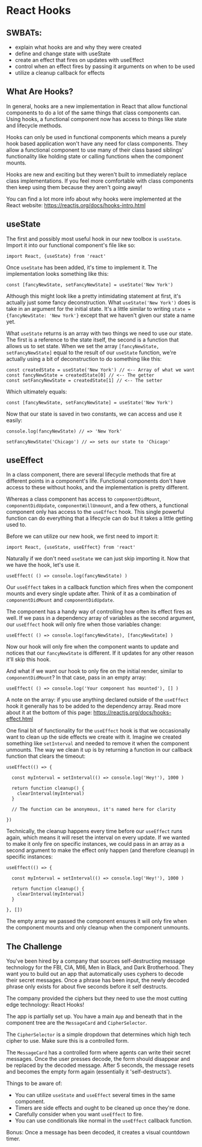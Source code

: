 # React Hooks

## SWBATs:

- explain what hooks are and why they were created
- define and change state with useState
- create an effect that fires on updates with useEffect
- control when an effect fires by passing it arguments on when to be used
- utilize a cleanup callback for effects

## What Are Hooks?

In general, hooks are a new implementation in React that allow functional components to do a lot of the same things that class components can. Using hooks, a functional component now has access to things like state and lifecycle methods.

Hooks can only be used in functional components which means a purely hook based application won't have any need for class components. They allow a functional component to use many of their class based siblings' functionality like holding state or calling functions when the component mounts.

Hooks are new and exciting but they weren't built to immediately replace class implementations. If you feel more comfortable with class components then keep using them because they aren't going away!

You can find a lot more info about why hooks were implemented at the React website: https://reactjs.org/docs/hooks-intro.html

## useState

The first and possibly most useful hook in our new toolbox is `useState`. Import it into our functional component's file like so:

```
import React, {useState} from 'react'
```

Once `useState` has been added, it's time to implement it. The implementation looks something like this:

```
const [fancyNewState, setFancyNewState] = useState('New York')
```

Although this might look like a pretty intimidating statement at first, it's actually just some fancy deconstruction. What `useState('New York')` does is take in an argument for the initial state. It's a little similar to writing `state = {fancyNewState: 'New York'}` except that we haven't given our state a name yet.

What `useState` returns is an array with two things we need to use our state. The first is a reference to the state itself, the second is a function that allows us to set state. When we set the array `[fancyNewState, setFancyNewState]` equal to the result of our `useState` function, we're actually using a bit of deconstruction to do something like this:

```
const createdState = useState('New York') // <-- Array of what we want
const fancyNewState = createdState[0] // <-- The getter
const setFancyNewState = createdState[1] // <-- The setter
```

Which ultimately equals:

```
const [fancyNewState, setFancyNewState] = useState('New York')
```

Now that our state is saved in two constants, we can access and use it easily:

```
console.log(fancyNewState) // => 'New York'

setFancyNewState('Chicago') // => sets our state to 'Chicago'
```

## useEffect

In a class component, there are several lifecycle methods that fire at different points in a component's life. Functional components don't have access to these without hooks, and the implementation is pretty different.

Whereas a class component has access to `componentDidMount`, `componentDidUpdate`, `componentWillUnmount`, and a few others, a functional component only has access to the `useEffect` hook. This single powerful function can do everything that a lifecycle can do but it takes a little getting used to.

Before we can utilize our new hook, we first need to import it:

```
import React, {useState, useEffect} from 'react'
```

Naturally if we don't need `useState` we can just skip importing it. Now that we have the hook, let's use it.

```
useEffect( () => console.log(fancyNewState) )
```

Our `useEffect` takes in a callback function which fires when the component mounts and every single update after. Think of it as a combination of `componentDidMount` and `componentDidUpdate`.

The component has a handy way of controlling how often its effect fires as well. If we pass in a dependency array of variables as the second argument, our `useEffect` hook will only fire when those variables change:

```
useEffect( () => console.log(fancyNewState), [fancyNewState] )
```

Now our hook will only fire when the component wants to update and notices that our `fancyNewState` is different. If it updates for any other reason it'll skip this hook.

And what if we want our hook to only fire on the initial render, similar to `componentDidMount`? In that case, pass in an empty array:

```
useEffect( () => console.log('Your component has mounted'), [] )
```

A note on the array: if you use anything declared outside of the `useEffect` hook it generally has to be added to the dependency array. Read more about it at the bottom of this page: https://reactjs.org/docs/hooks-effect.html

One final bit of functionality for the `useEffect` hook is that we occasionally want to clean up the side effects we create with it. Imagine we created something like `setInterval` and needed to remove it when the component unmounts. The way we clean it up is by returning a function in our callback function that clears the timeout:

```
useEffect(() => {

  const myInterval = setInterval(() => console.log('Hey!'), 1000 )

  return function cleanup() {
    clearInterval(myInterval)
  }

  // The function can be anonymous, it's named here for clarity

})
```

Technically, the cleanup happens every time before our `useEffect` runs again, which means it will reset the interval on every update. If we wanted to make it only fire on specific instances, we could pass in an array as a second argument to make the effect only happen (and therefore cleanup) in specific instances:

```
useEffect(() => {

  const myInterval = setInterval(() => console.log('Hey!'), 1000 )

  return function cleanup() {
    clearInterval(myInterval)
  }

}, [])
```
The empty array we passed the component ensures it will only fire when the component mounts and only cleanup when the component unmounts.

## The Challenge

You've been hired by a company that sources self-destructing message technology for the FBI, CIA, MI6, Men in Black, and Dark Brotherhood. They want you to build out an app that automatically uses cyphers to decode their secret messages. Once a phrase has been input, the newly decoded phrase only exists for about five seconds before it self destructs.

The company provided the ciphers but they need to use the most cutting edge technology: React Hooks!

The app is partially set up. You have a main `App` and beneath that in the component tree are the `MessageCard` and `CipherSelector`.

The `CipherSelector` is a simple dropdown that determines which high tech cipher to use. Make sure this is a controlled form.

The `MessageCard` has a controlled form where agents can write their secret messages. Once the user presses decode, the form should disappear and be replaced by the decoded message. After 5 seconds, the message resets and becomes the empty form again (essentially it 'self-destructs').

Things to be aware of:
- You can utilize `useState` and `useEffect` several times in the same component.
- Timers are side effects and ought to be cleaned up once they're done.
- Carefully consider when you want `useEffect` to fire.
- You can use conditionals like normal in the `useEffect` callback function.

Bonus: Once a message has been decoded, it creates a visual countdown timer.
